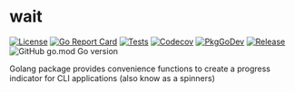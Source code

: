 # wait

[![License](https://img.shields.io/github/license/gonvenience/wait.svg)](https://github.com/gonvenience/wait/blob/main/LICENSE)
[![Go Report Card](https://goreportcard.com/badge/github.com/gonvenience/wait)](https://goreportcard.com/report/github.com/gonvenience/wait)
[![Tests](https://github.com/gonvenience/wait/workflows/Tests/badge.svg)](https://github.com/gonvenience/wait/actions?query=workflow%3A%22Tests%22)
[![Codecov](https://img.shields.io/codecov/c/github/gonvenience/wait/main.svg)](https://codecov.io/gh/gonvenience/wait)
[![PkgGoDev](https://pkg.go.dev/badge/github.com/gonvenience/wait)](https://pkg.go.dev/github.com/gonvenience/wait)
[![Release](https://img.shields.io/github/release/gonvenience/wait.svg)](https://github.com/gonvenience/wait/releases/latest) ![GitHub go.mod Go version](https://img.shields.io/github/go-mod/go-version/gonvenience/wait)

Golang package provides convenience functions to create a progress indicator for CLI applications (also know as a spinners)

